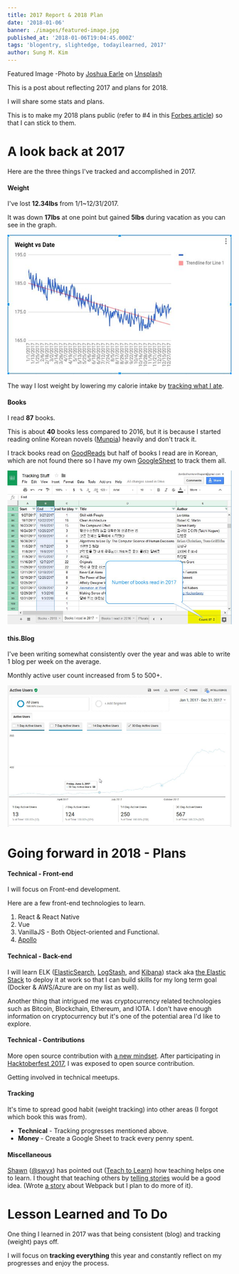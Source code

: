 ```yaml
---
title: 2017 Report & 2018 Plan
date: '2018-01-06'
banner: ./images/featured-image.jpg
published_at: '2018-01-06T19:04:45.000Z'
tags: 'blogentry, slightedge, todayilearned, 2017'
author: Sung M. Kim
---
```


Featured Image -Photo by [Joshua Earle](https://unsplash.com/photos/-87JyMb9ZfU?utm_source=unsplash&utm_medium=referral&utm_content=creditCopyText) on [Unsplash](https://unsplash.com/?utm_source=unsplash&utm_medium=referral&utm_content=creditCopyText)

This is a post about reflecting 2017 and plans for 2018.

I will share some stats and plans.

This is to make my 2018 plans public (refer to #4 in this [Forbes article](https://www.forbes.com/sites/kevinkruse/2016/01/03/making-new-years-resolutions-stick/#354d7c596903)) so that I can stick to them.

# A look back at 2017

Here are the three things I've tracked and accomplished in 2017.

#### Weight

I've lost **12.34lbs** from 1/1~12/31/2017.

It was down **17lbs** at one point but gained **5lbs** during vacation as you can see in the graph.

![](./images/2017-Weight-Graph.jpg)

The way I lost weight by lowering my calorie intake by [tracking what I ate](https://docs.google.com/spreadsheets/d/1kHgEYHW49Thk9VtOADGwSX0EfHjpdQ0RGqsZ8WyipIk/edit?usp=sharing).

#### Books

I read **87** books.

This is about **40** books less compared to 2016, but it is because I started reading online Korean novels ([Munpia](http://www.munpia.com/)) heavily and don't track it.

I track books read on [GoodReads](https://www.goodreads.com/user/show/25927588-sung-kim) but half of books I read are in Korean, which are not found there so I have my own [GoogleSheet](https://docs.google.com/spreadsheets/d/106UBkKjFFPsHiorV_-eOmmvQce914lLn0flJYSNol2Q/edit?usp=sharing) to track them all.

![](./images/2017-Book-count.jpg)

#### this.Blog

I've been writing somewhat consistently over the year and was able to write 1 blog per week on the average.

Monthly active user count increased from 5 to 500+.

![](./images/2017-Active-Users.jpg)

# Going forward in 2018 - Plans

#### Technical - Front-end

I will focus on Front-end development.

Here are a few front-end technologies to learn.

1. React & React Native
2. Vue
3. VanillaJS - Both Object-oriented and Functional.
4. [Apollo](https://www.apollographql.com/)

#### Technical - Back-end

I will learn ELK ([ElasticSearch](https://www.elastic.co/products/elasticsearch), [LogStash](https://www.elastic.co/products/logstash), and [Kibana](https://www.elastic.co/products/kibana)) stack aka [the Elastic Stack](https://www.elastic.co/webinars/introduction-elk-stack) to deploy it at work so that I can build skills for my long term goal (Docker & AWS/Azure are on my list as well).

Another thing that intrigued me was cryptocurrency related technologies such as Bitcoin, Blockchain, Ethereum, and IOTA. I don't have enough information on cryptocurrency but it's one of the potential area I'd like to explore.

#### Technical - Contributions

More open source contribution with [a new mindset](https://hackernoon.com/i-thought-i-understood-open-source-i-was-wrong-cf54999c097b). After participating in [Hacktoberfest 2017](https://hacktoberfest.digitalocean.com/#resources), I was exposed to open source contribution.

Getting involved in technical meetups.

#### Tracking

It's time to spread good habit (weight tracking) into other areas (I forgot which book this was from).

- **Technical** - Tracking progresses mentioned above.
- **Money** - Create a Google Sheet to track every penny spent.

#### Miscellaneous

[Shawn](https://www.swyx.io/) ([@swyx](https://twitter.com/swyx/)) has pointed out ([Teach to Learn](https://hackernoon.com/no-zero-days-my-path-from-code-newbie-to-full-stack-developer-in-12-months-214122a8948f)) how teaching helps one to learn. I thought that teaching others by [telling stories](https://hackernoon.com/dont-laugh-at-storytelling-f2b5521c3f25) would be a good idea. (Wrote [a story](https://www.google.com/url?sa=t&rct=j&q=&esrc=s&source=web&cd=1&cad=rja&uact=8&ved=0ahUKEwj8jpW9gcTYAhWiUt8KHUXYCE8QFggpMAA&url=https%3A%2F%2Fwww.slightedgecoder.com%2F2017%2F12%2F24%2Fstory-jam-webpack%2F&usg=AOvVaw1JNVBl5UHcFytdnzIyqftZ) about Webpack but I plan to do more of it).

# Lesson Learned and To Do

One thing I learned in 2017 was that being consistent (blog) and tracking (weight) pays off.

I will focus on **tracking everything** this year and constantly reflect on my progresses and enjoy the process.

